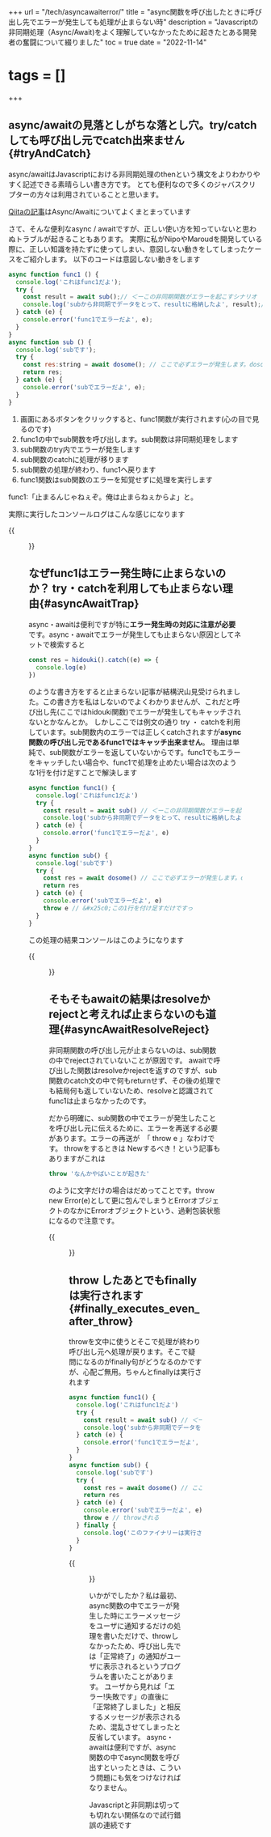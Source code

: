 +++
url = "/tech/asyncawaiterror/"
title = "async関数を呼び出したときに呼び出し先でエラーが発生しても処理が止まらない時"
description = "Javascriptの非同期処理（Async/Await)をよく理解していなかったために起きたとある開発者の奮闘について綴りました"
toc = true
date = "2022-11-14"
# tags = []
+++

## async/awaitの見落としがちな落とし穴。try/catchしても呼び出し元でcatch出来ません{#tryAndCatch}

async/awaitはJavascriptにおける非同期処理のthenという構文をよりわかりやすく記述できる素晴らしい書き方です。
とても便利なので多くのジャバスクリプターの方々は利用されていることと思います。

[Qiitaの記事](https://qiita.com/_takeshi_24/items/1403727efb3fd86f0bcd)はAsync/Awaitについてよくまとまっています

さて、そんな便利なasync / awaitですが、正しい使い方を知っていないと思わぬトラブルが起きることもあります。
実際に私がNipoやMaroudを開発している際に、正しい知識を持たずに使ってしまい、意図しない動きをしてしまったケースをご紹介します。
以下のコードは意図しない動きをします

```javascript
async function func1 () {
  console.log('これはfunc1だよ');
  try {
    const result = await sub();// ＜ーこの非同期関数がエラーを起こすシナリオ
    console.log('subから非同期でデータをとって、resultに格納したよ', result);// ＜ー実行されたらまずいやつ
  } catch (e) {
    console.error('func1でエラーだよ', e);
  }
}
async function sub () {
  console.log('subです');
  try {
    const res:string = await dosome(); // ここで必ずエラーが発生します。dosome関数は存在しないため
    return res;
  } catch (e) {
    console.error('subでエラーだよ', e);
  }
}
```

1. 画面にあるボタンをクリックすると、func1関数が実行されます(心の目で見るのです)
1. func1の中でsub関数を呼び出します。sub関数は非同期処理をします
1. sub関数のtry内でエラーが発生します
1. sub関数のcatchに処理が移ります
1. sub関数の処理が終わり、func1へ戻ります
1. func1関数はsub関数のエラーを知覚せずに処理を実行します

func1:「止まるんじゃねぇぞ。俺は止まらねぇからよ」と。

実際に実行したコンソールログはこんな感じになります

{{<figure src="img/console-log-screen.png"  alt="async・awaitでエラー時に処理が止まらない" caption="async・awaitでエラー時に処理が止まらない" >}}

## なぜfunc1はエラー発生時に止まらないのか？ try・catchを利用しても止まらない理由{#asyncAwaitTrap}

async・awaitは便利ですが特に**エラー発生時の対応に注意が必要**です。async・awaitでエラーが発生しても止まらない原因としてネットで検索すると

```javascript
const res = hidouki().catch((e) => {
  console.log(e)
})
```

のような書き方をすると止まらない記事が結構沢山見受けられました。この書き方を私はしないのでよくわかりませんが、これだと呼び出し先(ここではhidouki関数)でエラーが発生してもキャッチされないとかなんとか。
しかしここでは例文の通り try ・ catchを利用しています。sub関数内のエラーでは正しくcatchされますが**async関数の呼び出し元であるfunc1ではキャッチ出来ません**。
理由は単純で、sub関数がエラーを返していないからです。func1でもエラーをキャッチしたい場合や、func1で処理を止めたい場合は次のような1行を付け足すことで解決します

```javascript
async function func1() {
  console.log('これはfunc1だよ')
  try {
    const result = await sub() // ＜ーこの非同期関数がエラーを起こすシナリオ
    console.log('subから非同期でデータをとって、resultに格納したよ', result) // ＜ー実行されたらまずいやつ
  } catch (e) {
    console.error('func1でエラーだよ', e)
  }
}
async function sub() {
  console.log('subです')
  try {
    const res = await dosome() // ここで必ずエラーが発生します。dosome関数は存在しないため
    return res
  } catch (e) {
    console.error('subでエラーだよ', e)
    throw e // &#x25c0;この1行を付け足すだけですっ
  }
}
```

この処理の結果コンソールはこのようになります

{{<figure src="img/error-chatch.png"  alt="async関数の呼び出し元で正しくエラーをキャッチできた" caption="async関数の呼び出し元で正しくエラーをキャッチできた" >}}

## そもそもawaitの結果はresolveかrejectと考えれば止まらないのも道理{#asyncAwaitResolveReject}

非同期関数の呼び出し元が止まらないのは、sub関数の中でrejectされていないことが原因です。
awaitで呼び出した関数はresolveかrejectを返すのですが、sub関数のcatch文の中で何もreturnせず、その後の処理でも結局何も返していないため、resolveと認識されてfunc1は止まらなかったのです。

だから明確に、sub関数の中でエラーが発生したことを呼び出し元に伝えるために、エラーを再送する必要があります。エラーの再送が　「 throw e 」なわけです。
throwをするときは Newするべき！という記事もありますがこれは

```javascript
throw 'なんかやばいことが起きた'
```

のように文字だけの場合はだめってことです。throw new Error(e)として更に包んでしまうとErrorオブジェクトのなかにErrorオブジェクトという、過剰包装状態になるので注意です。

{{<figure src="img/over-lap-error.png"  alt="errorオブジェクトをnewErrorで包むと扱いにくくなる" caption="errorオブジェクトをnewErrorで包むと扱いにくくなる" >}}

## throw したあとでもfinallyは実行されます{#finally_executes_even_after_throw}

throwを文中に使うとそこで処理が終わり呼び出し元へ処理が戻ります。そこで疑問になるのがfinally句がどうなるのかですが、心配ご無用。ちゃんとfinallyは実行されます

```javascript
async function func1() {
  console.log('これはfunc1だよ')
  try {
    const result = await sub() // ＜ーこの非同期関数がエラーを起こすシナリオ
    console.log('subから非同期でデータをとって、resultに格納したよ', result) // ＜ー実行されたらまずいやつ
  } catch (e) {
    console.error('func1でエラーだよ', e)
  }
}
async function sub() {
  console.log('subです')
  try {
    const res = await dosome() // ここで必ずエラーが発生します。dosome関数は存在しないため
    return res
  } catch (e) {
    console.error('subでエラーだよ', e)
    throw e // throwされる
  } finally {
    console.log('このファイナリーは実行されるかな？？？') // ちゃんと実行される
  }
}
```

{{<figure src="img/console-log-finally.png"  alt="finally句が正常に実行されていることが確認できる" caption="finally句が正常に実行されていることが確認できる" >}}

いかがでしたか？私は最初、async関数の中でエラーが発生した時にエラーメッセージをユーザに通知するだけの処理を書いただけで、throwしなかったため、呼び出し先では「正常終了」の通知がユーザに表示されるというプログラムを書いたことがあります。
ユーザから見れば「エラー!失敗です」の直後に「正常終了しました」と相反するメッセージが表示されるため、混乱させてしまったと反省しています。
async・awaitは便利ですが、async関数の中でasync関数を呼び出すといったときは、こういう問題にも気をつけなければなりません。

Javascriptと非同期は切っても切れない関係なので試行錯誤の連続です

